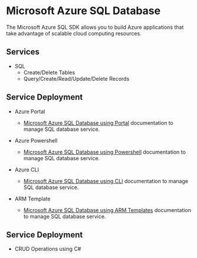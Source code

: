 ﻿# Microsoft Azure SQL Database

The Microsoft Azure SQL SDK allows you to build Azure applications that take advantage of scalable cloud computing resources.

## Services

- SQL
    - Create/Delete Tables
    - Query/Create/Read/Update/Delete Records
    
## Service Deployment

- Azure Portal
    - [Microsoft Azure SQL Database using Portal](https://docs.microsoft.com/en-us/azure/sql-database/sql-database-get-started-portal) documentation to manage SQL database service.

- Azure Powershell
    - [Microsoft Azure SQL Database using Powershell](https://docs.microsoft.com/en-us/azure/sql-database/sql-database-get-started-powershell) documentation to manage SQL database service.

- Azure CLI
    - [Microsoft Azure SQL Database using CLI](https://docs.microsoft.com/en-us/azure/sql-database/sql-database-get-started-cli) documentation to manage SQL database service.

- ARM Template
    - [Microsoft Azure SQL Database using ARM Templates](https://docs.microsoft.com/en-us/azure/templates/microsoft.sql/servers/databases) documentation to manage SQL database service.

## Service Deployment
- CRUD Operations using C#
